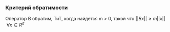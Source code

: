 ### Критерий обратимости
Оператор B обратим, ТиТ, когда найдется m > 0, такой что
$||Bx|| \ge m||x||~\forall x \in R^d$

